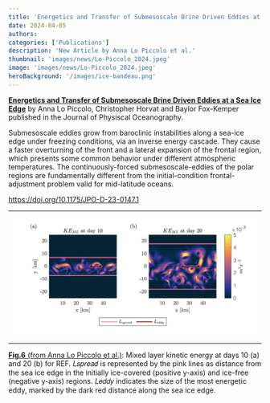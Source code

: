 ```yaml
---
title: 'Energetics and Transfer of Submesoscale Brine Driven Eddies at a Sea Ice Edge'
date: 2024-04-05
authors:
categories: ['Publications']
description: 'New Article by Anna Lo Piccolo et al.'
thumbnail: 'images/news/Lo-Piccolo_2024.jpeg'
image: 'images/news/Lo-Piccolo_2024.jpeg'
heroBackground: '/images/ice-bandeau.png'
---
```


[**Energetics and Transfer of Submesoscale Brine Driven Eddies at a Sea Ice Edge**](https://doi.org/10.1175/JPO-D-23-0147.1) by Anna Lo Piccolo, Christopher Horvat and Baylor Fox-Kemper published in the Journal of Physiscal Oceanography. 

Submesoscale eddies grow from baroclinic instabilities along a sea-ice edge under freezing conditions, via an inverse energy cascade. They cause a faster overturning of the front and a lateral expansion of the frontal region, which presents some common behavior under different atmospheric temperatures. The continuously-forced submesoscale-eddies of the polar regions are fundamentally different from the initial-condition frontal-adjustment problem valid for mid-latitude oceans.

https://doi.org/10.1175/JPO-D-23-0147.1

---

![[LoPiccolo2024](https://doi.org/10.1175/JPO-D-23-0147.1)](/images/news/Lo-Piccolo_2024.jpeg)

---
[**Fig.6** (from Anna Lo Piccolo et al.)]([https://doi.org/10.1175/JPO-D-23-0147.1]): Mixed layer kinetic energy at days 10 (a) and 20 (b) for REF. 𝐿𝑠𝑝𝑟𝑒𝑎𝑑 is represented by the pink lines
as distance from the sea ice edge in the initially ice-covered (positive y-axis) and ice-free (negative y-axis)
regions. 𝐿𝑒𝑑𝑑𝑦 indicates the size of the most energetic eddy, marked by the dark red distance along the sea
ice edge.
